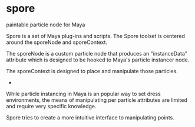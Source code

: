 # spore
paintable particle node for Maya

Spore is a set of Maya plug-ins and scripts. The Spore toolset is centered
around the sporeNode and sporeContext.

The sporeNode is a custom particle node that produces an "instanceData"
attribute which is designed to be hooked to Maya's particle instancer node.

The sporeContext is designed to place and manipulate those particles.

-

While particle instancing in Maya is an popular way to set dress
environments, the means of manipulating per particle attributes
are limited and require very specific knowledge.

Spore tries to create a more intuitive interface to manipulating points.
